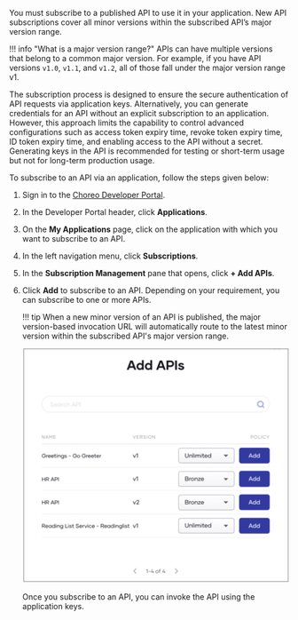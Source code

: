 
You must subscribe to a published API to use it in your application. New API subscriptions cover all minor versions within the subscribed API’s major version range.

!!! info "What is a major version range?"
          APIs can have multiple versions that belong to a common major version. For example, if you have API versions `v1.0`, `v1.1`, and `v1.2`, all of those fall under the major version range v1.

The subscription process is designed to ensure the secure authentication of API requests via application keys. Alternatively, you can generate credentials for an API without an explicit subscription to an application. However, this approach limits the capability to control advanced configurations such as access token expiry time, revoke token expiry time, ID token expiry time, and enabling access to the API without a secret. Generating keys in the API is recommended for testing or short-term usage but not for long-term production usage. 

To subscribe to an API via an application, follow the steps given below: 

1. Sign in to the [Choreo Developer Portal](https://devportal.choreo.dev).
2. In the Developer Portal header, click **Applications**.
3. On the **My Applications** page, click on the application with which you want to subscribe to an API.
4. In the left navigation menu, click **Subscriptions**. 
5. In the **Subscription Management** pane that opens, click **+ Add APIs**. 
6. Click **Add** to subscribe to an API. Depending on your requirement, you can subscribe to one or more APIs.

    !!! tip
          When a new minor version of an API is published, the major version-based invocation URL will automatically route to the latest minor version within the subscribed API's major version range.

    ![Add APIs](../assets/img/consume/add-apis.png)

    Once you subscribe to an API, you can invoke the API using the application keys. 
